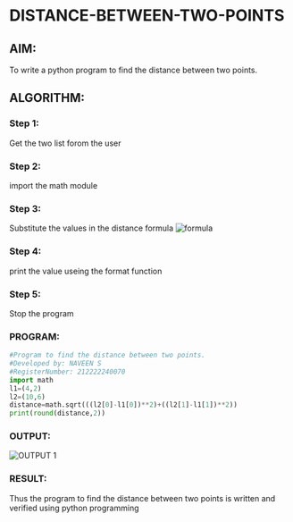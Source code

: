 # DISTANCE-BETWEEN-TWO-POINTS

## AIM:
To write a python program to find the distance between two points.

## ALGORITHM:
### Step 1: 
Get the two list forom the user

### Step 2: 
import the math module

### Step 3: 
Substitute the values in the distance formula ![formula](https://github.com/Naveensrinivasan07/DISTANCE-BETWEEN-TWO-POINTS/assets/119475891/61026b6e-d09c-41a1-80ed-e6b81ea24f63)


### Step 4: 
print the value useing the format function

### Step 5: 
Stop the program

### PROGRAM:
```python
#Program to find the distance between two points.
#Developed by: NAVEEN S
#RegisterNumber: 212222240070
import math
l1=(4,2)
l2=(10,6)
distance=math.sqrt(((l2[0]-l1[0])**2)+((l2[1]-l1[1])**2))
print(round(distance,2))
```
### OUTPUT:
![OUTPUT 1](https://github.com/Naveensrinivasan07/DISTANCE-BETWEEN-TWO-POINTS/assets/119475891/6174b2b5-d2ad-4664-9a59-807497f1e568)
### RESULT:
Thus the program to find the distance between two points is written and verified using python programming




